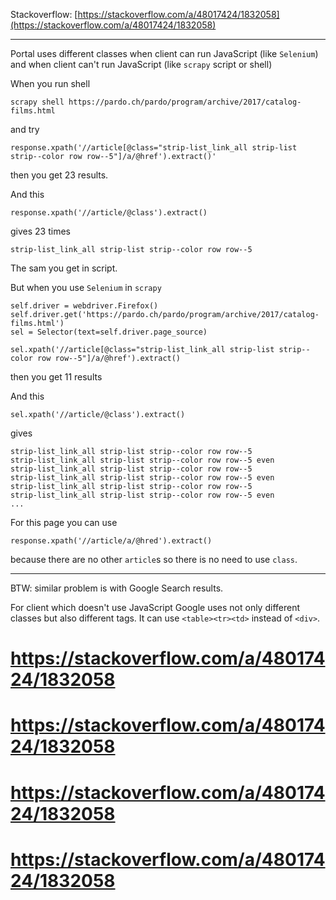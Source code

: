
Stackoverflow: [https://stackoverflow.com/a/48017424/1832058](https://stackoverflow.com/a/48017424/1832058)

---

Portal uses different classes when client can run JavaScript (like `Selenium`)
and when client can't run JavaScript (like `scrapy` script or shell)

When you run shell

    scrapy shell https://pardo.ch/pardo/program/archive/2017/catalog-films.html

and try

    
    response.xpath('//article[@class="strip-list_link_all strip-list strip--color row row--5"]/a/@href').extract()'

then you get 23 results.

And this

    response.xpath('//article/@class').extract()

gives 23 times

    strip-list_link_all strip-list strip--color row row--5
    
The sam you get in script.

But when you use `Selenium` in `scrapy`

    self.driver = webdriver.Firefox()
    self.driver.get('https://pardo.ch/pardo/program/archive/2017/catalog-films.html')
    sel = Selector(text=self.driver.page_source)
    
    sel.xpath('//article[@class="strip-list_link_all strip-list strip--color row row--5"]/a/@href').extract()

then you get 11 results

And this

    sel.xpath('//article/@class').extract()
    
gives 

    strip-list_link_all strip-list strip--color row row--5
    strip-list_link_all strip-list strip--color row row--5 even
    strip-list_link_all strip-list strip--color row row--5
    strip-list_link_all strip-list strip--color row row--5 even
    strip-list_link_all strip-list strip--color row row--5
    strip-list_link_all strip-list strip--color row row--5 even
    ...

For this page you can use 

    response.xpath('//article/a/@hred').extract()
    
because there are no other `article`s so there is no need to use `class`.

---

BTW: similar problem is with Google Search results. 

For client which doesn't use JavaScript Google uses not only different classes but also different tags. It can use `<table><tr><td>` instead of `<div>`.
# https://stackoverflow.com/a/48017424/1832058
# https://stackoverflow.com/a/48017424/1832058
# https://stackoverflow.com/a/48017424/1832058
# https://stackoverflow.com/a/48017424/1832058
